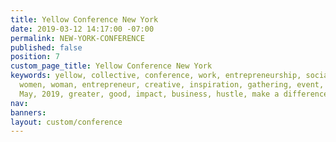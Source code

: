 ```yaml
---
title: Yellow Conference New York
date: 2019-03-12 14:17:00 -07:00
permalink: NEW-YORK-CONFERENCE
published: false
position: 7
custom_page_title: Yellow Conference New York
keywords: yellow, collective, conference, work, entrepreneurship, social good, bloom,
  women, woman, entrepreneur, creative, inspiration, gathering, event, New York, Brooklyn,
  May, 2019, greater, good, impact, business, hustle, make a difference
nav: 
banners: 
layout: custom/conference
---
```


